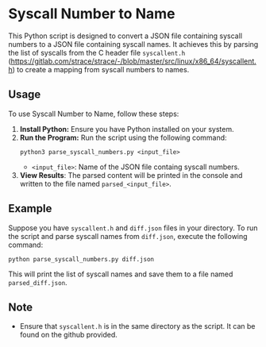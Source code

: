 # Syscall Number to Name

This Python script is designed to convert a JSON file containing syscall numbers to a JSON file containing syscall names. It achieves this by parsing the list of syscalls from the C header file `syscallent.h` (https://gitlab.com/strace/strace/-/blob/master/src/linux/x86_64/syscallent.h) to create a mapping from syscall numbers to names.

## Usage
To use Syscall Number to Name, follow these steps:
1. **Install Python:** Ensure you have Python installed on your system.
2. **Run the Program:** Run the script using the following command:
   ```
   python3 parse_syscall_numbers.py <input_file>
   ```
   - `<input_file>`: Name of the JSON file containg syscall numbers.
4. **View Results**: The parsed content will be printed in the console and written to the file named `parsed_<input_file>`.


## Example
Suppose you have `syscallent.h` and `diff.json` files in your directory. To run the script and parse syscall names from `diff.json`, execute the following command:
```
python parse_syscall_numbers.py diff.json
```
This will print the list of syscall names and save them to a file named `parsed_diff.json`.

## Note
- Ensure that `syscallent.h` is in the same directory as the script. It can be found on the github provided.
